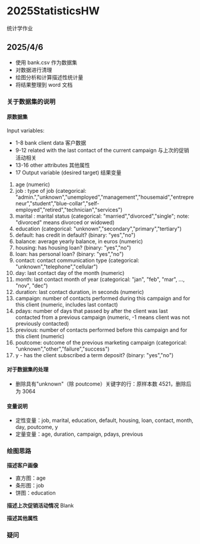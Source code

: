 # 2025StatisticsHW

统计学作业

## 2025/4/6

- 使用 bank.csv 作为数据集
- 对数据进行清理
- 绘图分析和计算描述性统计量
- 将结果整理到 word 文档

### 关于数据集的说明

#### 原数据集

Input variables:

- 1-8 bank client data 客户数据
- 9-12 related with the last contact of the current campaign 与上次的促销活动相关
- 13-16 other attributes 其他属性
- 17 Output variable (desired target) 结果变量

1. age (numeric)
2. job : type of job (categorical: "admin.","unknown","unemployed","management","housemaid","entrepreneur","student","blue-collar","self-employed","retired","technician","services")
3. marital : marital status (categorical: "married","divorced","single"; note: "divorced" means divorced or widowed)
4. education (categorical: "unknown","secondary","primary","tertiary")
5. default: has credit in default? (binary: "yes","no")
6. balance: average yearly balance, in euros (numeric)
7. housing: has housing loan? (binary: "yes","no")
8. loan: has personal loan? (binary: "yes","no")
9. contact: contact communication type (categorical: "unknown","telephone","cellular")
10. day: last contact day of the month (numeric)
11. month: last contact month of year (categorical: "jan", "feb", "mar", ..., "nov", "dec")
12. duration: last contact duration, in seconds (numeric)
13. campaign: number of contacts performed during this campaign and for this client (numeric, includes last contact)
14. pdays: number of days that passed by after the client was last contacted from a previous campaign (numeric, -1 means client was not previously contacted)
15. previous: number of contacts performed before this campaign and for this client (numeric)
16. poutcome: outcome of the previous marketing campaign (categorical: "unknown","other","failure","success")
17. y - has the client subscribed a term deposit? (binary: "yes","no")

#### 对于数据集的处理

- 删除具有"unknown"（除 poutcome）关键字的行：原样本数 4521，删除后为 3064

#### 变量说明

- 定性变量：job, marital, education, default, housing, loan, contact, month, day, poutcome, y
- 定量变量：age, duration, campaign, pdays, previous

### 绘图思路

**描述客户画像**

- 直方图：age
- 条形图：job
- 饼图：education

**描述上次促销活动情况**
Blank

**描述其他属性**

### 疑问
